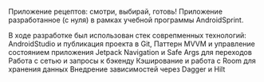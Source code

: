 Приложение рецептов: смотри, выбирай, готовь!
Приложение разработанное (с нуля) в рамках учебной программы AndroidSprint.

В ходе разработке был использован стек соврепменных технологий: 
AndroidStudio и публикация проекта в Git,
Паттерн MVVM и управление состоянием приложения
Jetpack Navigation и Safe Args для переходов
Работа с сетью и запросы к бэкенду
Кэширование и работа с Room для хранения данных
Внедрение зависимостей через Dagger и Hilt
